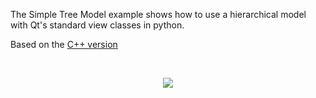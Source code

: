 The Simple Tree Model example shows how to use a hierarchical model with Qt's standard view classes in python.

Based on the [C++ version](https://doc.qt.io/qt-6/qtwidgets-itemviews-simpletreemodel-example.html)

&nbsp;

<div align="center">
    <img src="https://user-images.githubusercontent.com/15921095/235810963-b67928f2-bde0-42ef-9ca5-e0fe4e6db441.png">
</div>